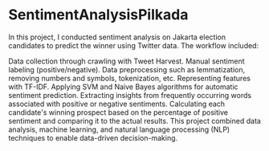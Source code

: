 # SentimentAnalysisPilkada

In this project, I conducted sentiment analysis on Jakarta election candidates to predict the winner using Twitter data. The workflow included:

Data collection through crawling with Tweet Harvest.
Manual sentiment labeling (positive/negative).
Data preprocessing such as lemmatization, removing numbers and symbols, tokenization, etc.
Representing features with TF-IDF.
Applying SVM and Naive Bayes algorithms for automatic sentiment prediction.
Extracting insights from frequently occurring words associated with positive or negative sentiments.
Calculating each candidate's winning prospect based on the percentage of positive sentiment and comparing it to the actual results.
This project combined data analysis, machine learning, and natural language processing (NLP) techniques to enable data-driven decision-making.
